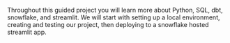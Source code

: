 Throughout this guided project you will learn more about Python, SQL, dbt, snowflake, and streamlit. We will start with setting up a local environment, creating and testing our project, then deploying to a snowflake hosted streamlit app.
